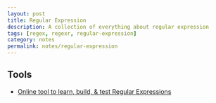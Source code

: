```yaml
---
layout: post
title: Regular Expression
description: A collection of everything about regular expression
tags: [regex, regexr, regular-expression]
category: notes
permalink: notes/regular-expression
---
```


## Tools
- [Online tool to learn, build, & test Regular Expressions ](http://www.regexr.com/)
